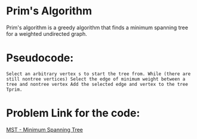 # Prim's Algorithm
Prim's algorithm is a greedy algorithm that finds a minimum spanning tree for a weighted undirected graph. 

# Pseudocode:

`Select an arbitrary vertex s to start the tree from.
   While (there are still nontree vertices)
         Select the edge of minimum weight between a tree and nontree vertex
         Add the selected edge and vertex to the tree Tprim.`

# Problem Link for the code:
[MST - Minimum Spanning Tree](https://www.spoj.com/problems/MST/)
